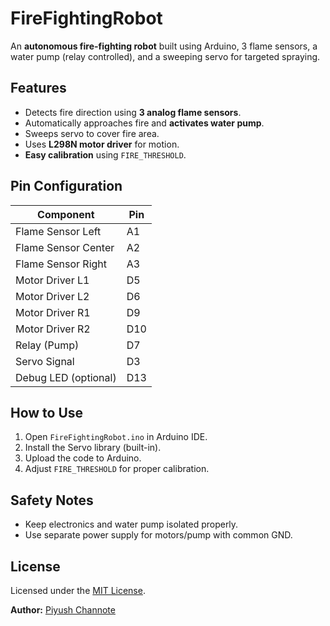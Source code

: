 # FireFightingRobot 

An **autonomous fire-fighting robot** built using Arduino, 3 flame sensors, a water pump (relay controlled), and a sweeping servo for targeted spraying.

## Features
- Detects fire direction using **3 analog flame sensors**.
- Automatically approaches fire and **activates water pump**.
- Sweeps servo to cover fire area.
- Uses **L298N motor driver** for motion.
- **Easy calibration** using `FIRE_THRESHOLD`.

## Pin Configuration
| Component            | Pin |
|----------------------|-----|
| Flame Sensor Left    | A1  |
| Flame Sensor Center  | A2  |
| Flame Sensor Right   | A3  |
| Motor Driver L1      | D5  |
| Motor Driver L2      | D6  |
| Motor Driver R1      | D9  |
| Motor Driver R2      | D10 |
| Relay (Pump)         | D7  |
| Servo Signal         | D3  |
| Debug LED (optional) | D13 |

## How to Use
1. Open `FireFightingRobot.ino` in Arduino IDE.
2. Install the Servo library (built-in).
3. Upload the code to Arduino.
4. Adjust `FIRE_THRESHOLD` for proper calibration.

## Safety Notes
- Keep electronics and water pump isolated properly.
- Use separate power supply for motors/pump with common GND.

## License
Licensed under the [MIT License](LICENSE).

**Author:** [Piyush Channote](https://github.com/Piyushch15)
